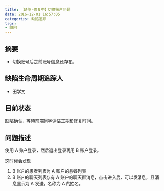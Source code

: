 ```yaml
---
title: 【缺陷-修复中】切换账户问题
date: 2016-12-01 16:57:05
categories: 缺陷追踪
tags:
- 缺陷
---
```


## 摘要
- 切换账号后之前账号信息还存在。

## 缺陷生命周期追踪人
- 田学文

<!--more-->

## 目前状态
缺陷确认，等待前端同学评估工期和修复时间。

## 问题描述

使用 A 账户登录，然后退出登录再用 B 账户登录。

这时候会发现
1. B 账户的患者列表为 A 账户的患者列表
2. B 账户的聊天列表存有 A 账户的聊天群消息，点击进入后，可以发消息，且消息显示为 A 发送，名称为 A 的姓名。


